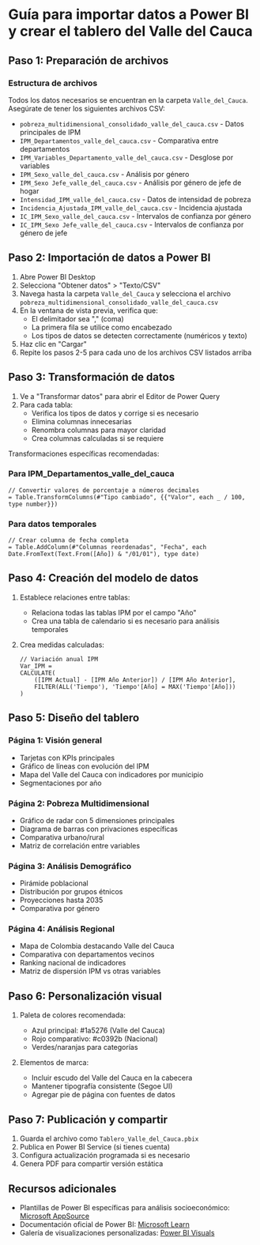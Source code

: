 # Guía para importar datos a Power BI y crear el tablero del Valle del Cauca

## Paso 1: Preparación de archivos

### Estructura de archivos
Todos los datos necesarios se encuentran en la carpeta `Valle_del_Cauca`. Asegúrate de tener los siguientes archivos CSV:

- `pobreza_multidimensional_consolidado_valle_del_cauca.csv` - Datos principales de IPM 
- `IPM_Departamentos_valle_del_cauca.csv` - Comparativa entre departamentos
- `IPM_Variables_Departamento_valle_del_cauca.csv` - Desglose por variables
- `IPM_Sexo_valle_del_cauca.csv` - Análisis por género
- `IPM_Sexo Jefe_valle_del_cauca.csv` - Análisis por género de jefe de hogar
- `Intensidad_IPM_valle_del_cauca.csv` - Datos de intensidad de pobreza
- `Incidencia_Ajustada_IPM_valle_del_cauca.csv` - Incidencia ajustada
- `IC_IPM_Sexo_valle_del_cauca.csv` - Intervalos de confianza por género
- `IC_IPM_Sexo Jefe_valle_del_cauca.csv` - Intervalos de confianza por género de jefe

## Paso 2: Importación de datos a Power BI

1. Abre Power BI Desktop
2. Selecciona "Obtener datos" > "Texto/CSV"
3. Navega hasta la carpeta `Valle_del_Cauca` y selecciona el archivo `pobreza_multidimensional_consolidado_valle_del_cauca.csv`
4. En la ventana de vista previa, verifica que:
   - El delimitador sea "," (coma)
   - La primera fila se utilice como encabezado
   - Los tipos de datos se detecten correctamente (numéricos y texto)
5. Haz clic en "Cargar"
6. Repite los pasos 2-5 para cada uno de los archivos CSV listados arriba

## Paso 3: Transformación de datos

1. Ve a "Transformar datos" para abrir el Editor de Power Query
2. Para cada tabla:
   - Verifica los tipos de datos y corrige si es necesario
   - Elimina columnas innecesarias
   - Renombra columnas para mayor claridad
   - Crea columnas calculadas si se requiere

Transformaciones específicas recomendadas:

### Para IPM_Departamentos_valle_del_cauca
```
// Convertir valores de porcentaje a números decimales
= Table.TransformColumns(#"Tipo cambiado", {{"Valor", each _ / 100, type number}})
```

### Para datos temporales
```
// Crear columna de fecha completa
= Table.AddColumn(#"Columnas reordenadas", "Fecha", each Date.FromText(Text.From([Año]) & "/01/01"), type date)
```

## Paso 4: Creación del modelo de datos

1. Establece relaciones entre tablas:
   - Relaciona todas las tablas IPM por el campo "Año"
   - Crea una tabla de calendario si es necesario para análisis temporales

2. Crea medidas calculadas:
   ```
   // Variación anual IPM
   Var_IPM = 
   CALCULATE(
       ([IPM Actual] - [IPM Año Anterior]) / [IPM Año Anterior],
       FILTER(ALL('Tiempo'), 'Tiempo'[Año] = MAX('Tiempo'[Año]))
   )
   ```

## Paso 5: Diseño del tablero

### Página 1: Visión general
- Tarjetas con KPIs principales
- Gráfico de líneas con evolución del IPM
- Mapa del Valle del Cauca con indicadores por municipio
- Segmentaciones por año

### Página 2: Pobreza Multidimensional
- Gráfico de radar con 5 dimensiones principales
- Diagrama de barras con privaciones específicas
- Comparativa urbano/rural
- Matriz de correlación entre variables

### Página 3: Análisis Demográfico
- Pirámide poblacional
- Distribución por grupos étnicos
- Proyecciones hasta 2035
- Comparativa por género

### Página 4: Análisis Regional
- Mapa de Colombia destacando Valle del Cauca
- Comparativa con departamentos vecinos
- Ranking nacional de indicadores
- Matriz de dispersión IPM vs otras variables

## Paso 6: Personalización visual

1. Paleta de colores recomendada:
   - Azul principal: #1a5276 (Valle del Cauca)
   - Rojo comparativo: #c0392b (Nacional)
   - Verdes/naranjas para categorías

2. Elementos de marca:
   - Incluir escudo del Valle del Cauca en la cabecera
   - Mantener tipografía consistente (Segoe UI)
   - Agregar pie de página con fuentes de datos

## Paso 7: Publicación y compartir

1. Guarda el archivo como `Tablero_Valle_del_Cauca.pbix`
2. Publica en Power BI Service (si tienes cuenta)
3. Configura actualización programada si es necesario
4. Genera PDF para compartir versión estática

## Recursos adicionales

- Plantillas de Power BI específicas para análisis socioeconómico: [Microsoft AppSource](https://appsource.microsoft.com/es-es/marketplace/apps?product=power-bi)
- Documentación oficial de Power BI: [Microsoft Learn](https://learn.microsoft.com/es-es/power-bi/)
- Galería de visualizaciones personalizadas: [Power BI Visuals](https://powerbi.microsoft.com/es-es/visuals/)
